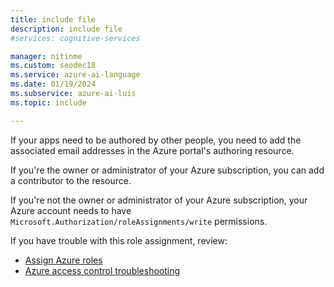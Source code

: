 ```yaml
---
title: include file
description: include file
#services: cognitive-services

manager: nitinme
ms.custom: seodec18
ms.service: azure-ai-language
ms.date: 01/19/2024
ms.subservice: azure-ai-luis
ms.topic: include

---
```

If your apps need to be authored by other people, you need to add the associated email addresses in the Azure portal's authoring resource.

If you're the owner or administrator of your Azure subscription, you can add a contributor to the resource.

If you're not the owner or administrator of your Azure subscription, your Azure account needs to have `Microsoft.Authorization/roleAssignments/write` permissions.

If you have trouble with this role assignment, review:

* [Assign Azure roles](../../../role-based-access-control/role-assignments-portal.md)
* [Azure access control troubleshooting](../../../role-based-access-control/troubleshooting.md)
